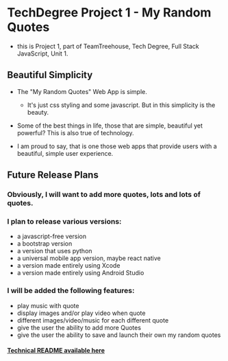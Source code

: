 # TechDegree Project 1  - My Random Quotes

  - this is Project 1, part of TeamTreehouse, Tech Degree, Full Stack JavaScript, Unit 1.

## Beautiful Simplicity

  - The "My Random Quotes" Web App is simple.
    - It's just css styling and some javascript. But in this simplicity is the beauty.


  - Some of the best things in life, those that are simple, beautiful yet powerful? This is also true of technology.


  - I am proud to say, that is one those web apps that provide users with a beautiful, simple user experience.

## Future Release Plans

### Obviously, I will want to add more quotes, lots and lots of quotes.

### I plan to release various versions:
  - a javascript-free version
  - a bootstrap version
  - a version that uses python
  - a universal mobile app version, maybe react native
  - a version made entirely using Xcode
  - a version made entirely using Android Studio

### I will be added the following features:
  - play music with quote
  - display images and/or play video when quote
  - different images/video/music for each different quote
  - give the user the ability to add more Quotes
  - give the user the ability to save and launch their own my random quotes

#### [Technical README available here](TechnicalReadme.md#technical-readme)
